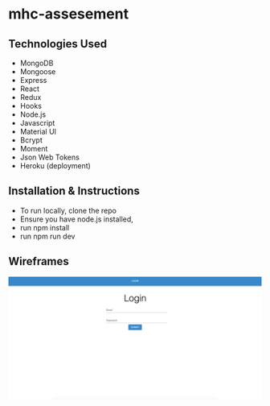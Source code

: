 # mhc-assesement

## Technologies Used
- MongoDB
- Mongoose
- Express
- React 
- Redux
- Hooks
- Node.js
- Javascript
- Material UI
- Bcrypt
- Moment 
- Json Web Tokens
- Heroku (deployment)


## Installation & Instructions
- To run locally, clone the repo 
- Ensure you have node.js installed, 
- run npm install
- run npm run dev

## Wireframes
![ALT text](images/loginpage.png)



